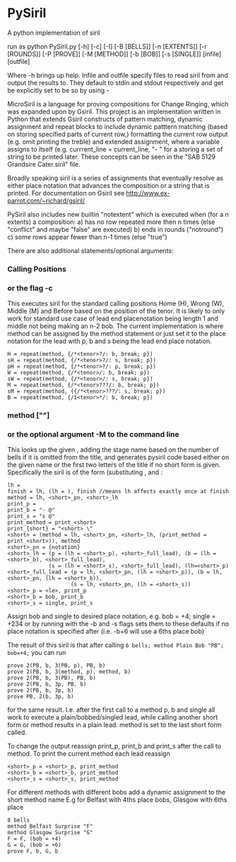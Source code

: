 # PySiril
A python implementation of siril

run as python PySiril.py [-h] [-c] [-I] [-B [BELLS]] [-n [EXTENTS]] [-r [ROUNDS]]
                  [-P [PROVE]] [-M [METHOD]] [-b [BOB]] [-s [SINGLE]]
                  [infile] [outfile]
                  
Where -h brings up help. Infile and outfile specify files to read siril from and output the results to. They default to stdin and stdout respectively and get be explicitly set to be so by using -

MicroSiril is a language for proving compositions for Change Ringing, which was expanded upon by Gsiril. This project is an implementation written in Python that extends Gsiril constructs of pattern matching, dynamic assignment and repeat blocks to include dynamic patttern matching (based on storing specified parts of current row,) formatting the current row output (e.g. omit printing the treble) and extended assignment, where a variable assigns to itself (e.g. currrent_line = current_line, "- \" for a storing a set of string to be printed later. These concepts can be seen in the "SAB 5129 Grandsire Cater.siril" file.

Broadly speaking siril is a series of assignments that eventually resolve as either place notation that advances the composition or a string that is printed. For documentation on Gsiril see http://www.ex-parrot.com/~richard/gsiril/

PySiril also includes new builtin "notextent" which is executed when (for a n extents) a composition:
a) has no row repeated more then n times (else "conflict" and maybe "false" are executed)
b) ends in rounds ("notround")
c) some rows appear fewer than n-1 times (else "true") 

There are also additional statements/optional arguments:

### Calling Positions
### or the flag -c

This executes siril for the standard calling positions Home (H), Wrong (W), Middle (M) and Before based on the position of the tenor. It is likely to only work for standard use case of lead end placenotation being length 1 and middle not being making an n-2 bob.
The current implementation is where method can be assigned by the method statement or just set it to the place notation for the lead with p, b and s being the lead end place notation.

    H = repeat(method, {/*<tenor>?/: b, break; p})
    sH = repeat(method, {/*<tenor>?/: s, break; p})
    pH = repeat(method, {/*<tenor>?/: p, break; p})
    W = repeat(method, {/*<tenor>/: b, break; p})
    sW = repeat(method, {/*<tenor>/: s, break; p})
    M = repeat(method, {/*<tenor>???/: b, break; p})
    sM = repeat(method, {{/*<tenor>???/: s, break; p})
    B = repeat(method, {/1<tenor>*/: b, break; p})

### method <Method Title> ["<short>"]
### or the optional argument -M <Method Title> to the command line

This looks up the given <method title>, adding the stage name based on the number of bells if it is omitted from the title, and generates pysiril code based either on the given <short> name or the first two letters of the title if no short form is given. Specifically the siril is of the form (substituting <short>, <notation> and <le>:

    lh =
    finish = lh, (lh = ), finish //means lh affects exactly once at finish
    method = lh, <short>_pn, <short>_lh
    print_p =
    print_b = "- @"
    print_s = "s @"
    print_method = print_<short>
    print_{short} = "<short> \"
    <short> = (method = lh, <short>_pn, <short>_lh, (print_method = print_<short>)), method
    <short>_pn = {notation}
    <short>_lh = (p = (lh = <short>_p), <short>_full_lead), (b = (lh = <short>_b), <short>_full_lead),
                 (s = (lh = <short>_s), <short>_full_lead), (lh=<short>_p)
    <short>_full_lead = (p = lh, <short>_pn, (lh = <short>_p)), (b = lh, <short>_pn, (lh = <short>_b)),
                        (s = lh, <short>_pn, (lh = <short>_s))
    <short>_p = <le>, print_p
    <short>_b = bob, print_b
    <short>_s = single, print_s
                

Assign bob and single to desired place notation, e.g. bob = +4; single = +234 or by running with the -b and -s flags sets them to these defaults if no place notation is specified after (i.e. -b+6 will use a 6ths place bob)

The result of this siril is that after calling `6 bells; method Plain Bob "PB"; bob=+4;` you can run

    prove 2(PB, b, 3(PB, p), PB, b)
    prove 2(PB, b, 3(method, p), method, b)    
    prove 2(PB, b, 3(PB), PB, b)
    prove 2(PB, b, 3p, PB, b)
    prove 2(PB, b, 3p, b)
    prove PB, 2(b, 3p, b)
    
for the same result. I.e. after the first call to a method p, b and single all work to execute a plain/bobbed/singled lead, while calling another short form or method results in a plain lead. method is set to the last short form called.

To change the output reassign print_p, print_b and print_s after the call to method.
To print the current method each lead reassign

    <short>_p = <short>_p, print_method
    <short>_b = <short>_b, print_method
    <short>_s = <short>_s, print_method

For different methods with different bobs add a dynamic assignment to the short method name
E.g for Belfast with 4ths place bobs, Glasgow with 6ths place

    8 bells
    method Belfast Surprise "F" 
    method Glasgow Surprise "G"
    F = F, (bob = +4) 
    G = G, (bob = +6)
    prove F, b, G, b
